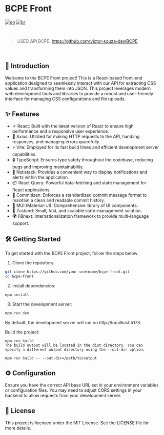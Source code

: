# BCPE Front

[![en](https://img.shields.io/badge/lang-en-red.svg)](https://github.com/victor-souza-dev/BCPE/blob/main/README.md)
[![br](https://img.shields.io/badge/lang-br-green.svg)](https://github.com/victor-souza-dev/BCPE/blob/main/README-br.md)
  
<br />

> USED API BCPE: https://github.com/victor-souza-dev/BCPE

<br />

## 🚀 Introduction
Welcome to the BCPE Front project! This is a React-based front-end application designed to seamlessly interact with our API for extracting CSS values and transforming them into JSON. This project leverages modern web development tools and libraries to provide a robust and user-friendly interface for managing CSS configurations and file uploads.

## ✨ Features
- ⚛️ React: Built with the latest version of React to ensure high performance and a responsive user experience.
- 📡 Axios: Utilized for making HTTP requests to the API, handling responses, and managing errors gracefully.
- ⚡ Vite: Employed for its fast build times and efficient development server capabilities.
- 🔒 TypeScript: Ensures type safety throughout the codebase, reducing bugs and improving maintainability.
- 🔔 Notistack: Provides a convenient way to display notifications and alerts within the application.
- 📦 React Query: Powerful data-fetching and state management for React applications.
- 📝 Commitizen: Enforces a standardized commit message format to maintain a clean and readable commit history.
- 🎨 MUI (Material-UI): Comprehensive library of UI components.
- 💾 Zustand: Small, fast, and scalable state-management solution.
- 🌍 i18next: Internationalization framework to provide multi-language support.

## 🛠️ Getting Started
To get started with the BCPE Front project, follow the steps below:

1. Clone the repository:

```bash
git clone https://github.com/your-username/bcpe-front.git
cd bcpe-front
```
2. Install dependencies:
```bash
npm install
```
3. Start the development server:
```bash
npm run dev
```
By default, the development server will run on http://localhost:5173.

Build the project:

```
npm run build
The build output will be located in the dist directory. You can specify a different output directory using the --out-dir option:
```

```
npm run build -- --out-dir=/path/to/output
```

## ⚙️ Configuration
Ensure you have the correct API base URL set in your environment variables or configuration files. You may need to adjust CORS settings in your backend to allow requests from your development server.

## 📜 License
This project is licensed under the MIT License. See the LICENSE file for more details.

